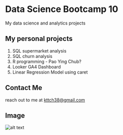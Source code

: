 # Data Science Bootcamp 10
My data science and analytics projects

## My personal projects

1. SQL supermarket analysis
2. SQL churn analysis
3. R programming - Pao Ying Chub?
4. Looker GA4 Dashboard
5. Linear Regression Model using caret

## Contact Me
reach out to me at kttch38@gmail.com

## Image
![alt text](https://data1.ibtimes.co.in/en/full/598988/deadpool-one-most-successful-superhero-movies-all-time.jpg)
